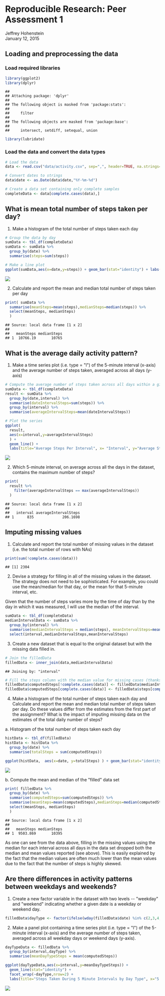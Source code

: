 # Reproducible Research: Peer Assessment 1
Jeffrey Hohenstein  
January 12, 2015  

## Loading and preprocessing the data

### Load required libraries


```r
library(ggplot2)
library(dplyr)
```

```
## 
## Attaching package: 'dplyr'
## 
## The following object is masked from 'package:stats':
## 
##     filter
## 
## The following objects are masked from 'package:base':
## 
##     intersect, setdiff, setequal, union
```

```r
library(lubridate)
```

### Load the data and convert the data types


```r
# Load the data 
data <- read.csv("data/activity.csv", sep=",", header=TRUE, na.strings="NA")

# Convert dates to strings
data$date <- as.Date(data$date,"%Y-%m-%d")

# Create a data set containing only complete samples
completeData <- data[complete.cases(data),]
```

## What is mean total number of steps taken per day?

1. Make a histogram of the total number of steps taken each day


```r
# Group the data by day
sumData <- tbl_df(completeData)
sumData <- sumData %>%
  group_by(date) %>%
  summarise(steps=sum(steps))

# Make a line plot
ggplot(sumData,aes(x=date,y=steps)) + geom_bar(stat="identity") + labs(x="Date",y="Steps Taken")
```

![](peer_assessment1_files/figure-html/unnamed-chunk-3-1.png) 

2. Calculate and report the mean and median total number of steps taken per day


```r
print( sumData %>%
  summarise(meanSteps=mean(steps),medianSteps=median(steps)) %>%
  select(meanSteps, medianSteps) 
  )
```

```
## Source: local data frame [1 x 2]
## 
##   meanSteps medianSteps
## 1  10766.19       10765
```

## What is the average daily activity pattern?

1. Make a time series plot (i.e. type = "l") of the 5-minute interval (x-axis) and the average number of steps taken, averaged across all days (y-axis)


```r
# Compute the average number of steps taken across all days within a given interval, excluding NAs
sumData <- tbl_df(completeData)
result <- sumData %>%
  group_by(date,interval) %>%
  summarise(dateIntervalSteps=sum(steps)) %>%
  group_by(interval) %>%
  summarise(averageIntervalSteps=mean(dateIntervalSteps))

# Plot the series
ggplot(
  result,
  aes(x=interval,y=averageIntervalSteps)
  ) + 
  geom_line() + 
  labs(title="Average Steps Per Interval", x= "Interval", y="Average Steps")
```

![](peer_assessment1_files/figure-html/unnamed-chunk-5-1.png) 

2. Which 5-minute interval, on average across all the days in the dataset, contains the maximum number of steps?


```r
print(
  result %>%
    filter(averageIntervalSteps == max(averageIntervalSteps))
  )
```

```
## Source: local data frame [1 x 2]
## 
##   interval averageIntervalSteps
## 1      835             206.1698
```

## Imputing missing values

1. Calculate and report the total number of missing values in the dataset (i.e. the total number of rows with NAs)


```r
print(sum(!complete.cases(data)))
```

```
## [1] 2304
```

2. Devise a strategy for filling in all of the missing values in the dataset. The strategy does not need to be sophisticated. For example, you could use the mean/median for that day, or the mean for that 5-minute interval, etc.

Given that the number of steps varies more by the time of day than by the day in which it was measured, I will use the median of the interval.


```r
sumData <- tbl_df(completeData)
medianIntervalData <- sumData %>%
  group_by(interval) %>%
  summarise(medianIntervalSteps = median(steps), meanIntervalSteps=mean(steps)) %>%
  select(interval,medianIntervalSteps,meanIntervalSteps)
```

3. Create a new dataset that is equal to the original dataset but with the missing data filled in.


```r
# Join the filledData 
filledData <- inner_join(data,medianIntervalData) 
```

```
## Joining by: "interval"
```

```r
# Fill the steps column with the median value for missing cases (thanks to limitations in dplyr)
filledData$computedSteps[!complete.cases(data)] <- filledData$medianIntervalSteps[!complete.cases(data)]
filledData$computedSteps[complete.cases(data)] <- filledData$steps[complete.cases(data)]
```

4. Make a histogram of the total number of steps taken each day and Calculate and report the mean and median total number of steps taken per day. Do these values differ from the estimates from the first part of the assignment? What is the impact of imputing missing data on the estimates of the total daily number of steps?

a. Histogram of the total number of steps taken each day


```r
histData <- tbl_df(filledData)
histData <- histData %>%
  group_by(date) %>%
  summarise(totalSteps = sum(computedSteps))

ggplot(histData,  aes(x=date, y=totalSteps) ) + geom_bar(stat="identity") + labs(y="Observed or Computed Steps Taken",x="Date")
```

![](peer_assessment1_files/figure-html/unnamed-chunk-10-1.png) 

b. Compute the mean and median of the "filled" data set


```r
print( filledData %>%
  group_by(date) %>%
  summarise(computedSteps=sum(computedSteps)) %>%
  summarise(meanSteps=mean(computedSteps),medianSteps=median(computedSteps)) %>%
  select(meanSteps, medianSteps) 
  )
```

```
## Source: local data frame [1 x 2]
## 
##   meanSteps medianSteps
## 1  9503.869       10395
```

As one can see from the data above, filling in the missing values using the median for each interval across all days in the data set dropped both the median and mean values reported (see above). This is easily explained by the fact that the median values are often much lower than the mean values due to the fact that the number of steps is highly skewed.

## Are there differences in activity patterns between weekdays and weekends?

1. Create a new factor variable in the dataset with two levels -- "weekday" and "weekend" indicating whether a given date is a weekday or weekend day.


```r
filledData$dayType <- factor(ifelse(wday(filledData$date) %in% c(2,3,4,5,6),"weekday","weekend"))
```

2. Make a panel plot containing a time series plot (i.e. type = "l") of the 5-minute interval (x-axis) and the average number of steps taken, averaged across all weekday days or weekend days (y-axis).


```r
dayTypeData <- filledData %>%
  group_by(interval,dayType) %>%
  summarise(meanDayTypeSteps = mean(computedSteps))

ggplot(dayTypeData,aes(x=interval,y=meanDayTypeSteps)) +
  geom_line(stat="identity") +
  facet_wrap(~dayType,nrow=2) +
  labs(title="Steps Taken During 5 Minute Intervals by Day Type", x="5 Minute Interval", y="Steps taken (mean, missing values provided)")
```

![](peer_assessment1_files/figure-html/unnamed-chunk-13-1.png) 

